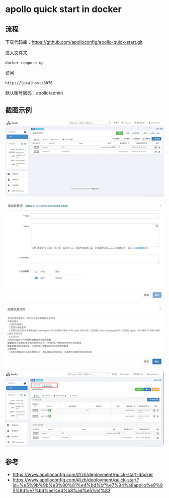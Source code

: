 # apollo quick start in docker

## 流程

下载代码库：https://github.com/apolloconfig/apollo-quick-start.git

进入文件夹

```
docker-compose up
```

访问

```
http://localhost:8070
```

默认账号密码：apollo/admin

## 截图示例

![](/static/images/2212/p001.png)

![](/static/images/2212/p002.png)

![](/static/images/2212/p003.png)

![](/static/images/2212/p004.png)

## 参考

- https://www.apolloconfig.com/#/zh/deployment/quick-start-docker
- https://www.apolloconfig.com/#/zh/deployment/quick-start?id=%e5%9b%9b%e3%80%81%e4%bd%bf%e7%94%a8apollo%e9%85%8d%e7%bd%ae%e4%b8%ad%e5%bf%83